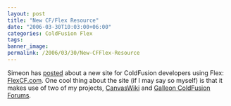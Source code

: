 ```yaml
---
layout: post
title: "New CF/Flex Resource"
date: "2006-03-30T10:03:00+06:00"
categories: ColdFusion Flex 
tags: 
banner_image: 
permalink: /2006/03/30/New-CFFlex-Resource
---
```


Simeon has <a href="http://www.simb.net/blog/index.cfm/2006/3/30/New-Flex-Resource-For-CF-Developers--FlexCFcom">posted</a> about a new site for ColdFusion developers using Flex: <a href="http://www.flexcf.com/CanvasWiki/index.cfm">FlexCF.com</a>. One cool thing about the site (if I may say so myself) is that it makes use of two of my projects, <a href="http://ray.camdenfamily.com/projects/canvas">CanvasWiki</a> and <a href="http://ray.camdenfamily.com/projects/galleon">Galleon ColdFusion Forums</a>.